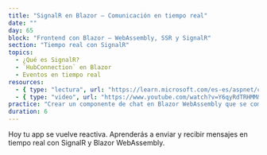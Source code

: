 ```yaml
---
title: "SignalR en Blazor – Comunicación en tiempo real"
date: ""
day: 65
block: "Frontend con Blazor – WebAssembly, SSR y SignalR"
section: "Tiempo real con SignalR"
topics:
  - ¿Qué es SignalR?
  - `HubConnection` en Blazor
  - Eventos en tiempo real
resources:
  - { type: "lectura", url: "https://learn.microsoft.com/es-es/aspnet/core/blazor/tutorials/signalr-blazor?view=aspnetcore-9.0" }
  - { type: "video", url: "https://www.youtube.com/watch?v=Y6qyRdTRHMM&t=3600s" }
practice: "Crear un componente de chat en Blazor WebAssembly que se comunique en tiempo real usando SignalR."
duration: 6
---
```


Hoy tu app se vuelve reactiva. Aprenderás a enviar y recibir mensajes en tiempo real con SignalR y Blazor WebAssembly.
